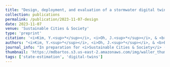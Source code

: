 ```yaml
---
title: "Design, deployment, and evaluation of a stormwater digital twin model for an urban watershed" 
collection: publications
permalink: /publication/2023-11-07-design
date: 2023-11-07
venue: 'Sustainable Cities & Society'
type: 'preprint'
citation: '<i>Kim, Y.<sup>*</sup></i>, <i>Oh, J.<sup>*</sup></i>, & <b>Bartos, M.</b> (2023). Design, deployment, and evaluation of a stormwater digital twin model for an urban watershed (in preparation for <i>Sustainable Cities & Society</i>).'
authors: "<i>Kim, Y.<sup>*</sup></i>, <i>Oh, J.<sup>*</sup></i>, & <b>Bartos, M.</b>"
journal_info: "In preparation for <i>Sustainable Cities & Society</i> (2023)"
thumbnail: 'https://mdbartos.s3.us-east-2.amazonaws.com/img/waller_thumbnail.png'
tags: ['state-estimation', 'digital-twins']
---
```

